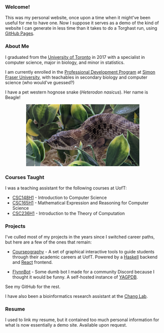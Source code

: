 ### Welcome!

This was my personal website, once upon a time when it might've been useful for me to have one. Now I suppose it serves as a demo of the kind of website I can generate in less time than it takes to do a Torghast run, using [GitHub Pages](https://pages.github.com).

### About Me

I graduated from the [University of Toronto](https://www.utoronto.ca/) in 2017 with a specialist in computer science, major in biology, and minor in statistics.

I am currently enrolled in the [Professional Development Program](https://www.sfu.ca/education/teachersed/programs/pdp/overview.html) at [Simon Fraser University](https://www.sfu.ca/), with teachables in secondary biology and computer science (who would've guessed?)

I have a pet western hognose snake (_Heterodon nasicus_). Her name is Beagle!

<div style="text-align: center;">
	<a href="/assets/beagle.jpeg">
		<img src="/assets/beagle.jpeg" height="200">
	</a>
</div>


### Courses Taught

I was a teaching assistant for the following courses at UofT:

- [CSC148H1](https://artsci.calendar.utoronto.ca/section/Computer-Science#courses) - Introduction to Computer Science
- [CSC165H1](https://artsci.calendar.utoronto.ca/section/Computer-Science#courses) - Mathematical Expression and Reasoning for Computer Science
- [CSC236H1](https://artsci.calendar.utoronto.ca/section/Computer-Science#courses) - Introduction to the Theory of Computation


### Projects

I've culled most of my projects in the years since I switched career paths, but here are a few of the ones that remain:

- [Courseography](https://courseography.cdf.toronto.edu/graph) - A set of graphical interactive tools to guide students through their academic careers at UofT. Powered by a [Haskell](https://www.haskell.org/) backend and [React](https://reactjs.org/) frontend.

- [FlynnBot](https://discord.com/developers/applications/770906949898338305/information) - Some dumb bot I made for a community Discord because I thought it would be funny. A self-hosted instance of [YAGPDB](https://yagpdb.xyz/).

See my GitHub for the rest.

I have also been a bioinformatics research assistant at the [Chang Lab](https://chang.eeb.utoronto.ca/).


### Resume

I used to link my resume, but it contained too much personal information for what is now essentially a demo site. Available upon request.
